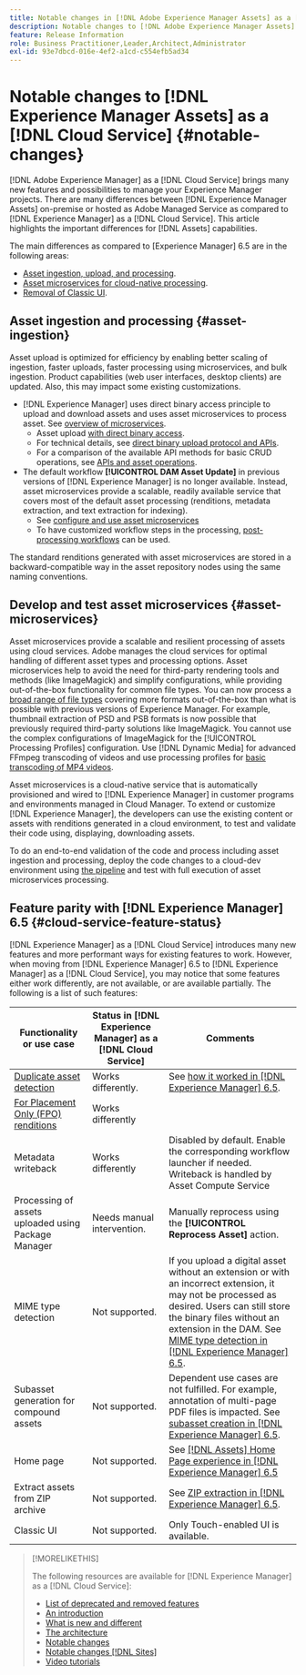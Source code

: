 ```yaml
---
title: Notable changes in [!DNL Adobe Experience Manager Assets] as a [!DNL Cloud Service]
description: Notable changes to [!DNL Adobe Experience Manager Assets] in [!DNL Experience Manager] as a [!DNL Cloud Service] as compared to [!DNL Adobe Experience Manager 6.5.
feature: Release Information
role: Business Practitioner,Leader,Architect,Administrator
exl-id: 93e7dbcd-016e-4ef2-a1cd-c554efb5ad34
---
```

# Notable changes to [!DNL Experience Manager Assets] as a [!DNL Cloud Service] {#notable-changes}

[!DNL Adobe Experience Manager] as a [!DNL Cloud Service] brings many new features and possibilities to manage your Experience Manager projects. There are many differences between [!DNL Experience Manager Assets] on-premise or hosted as Adobe Managed Service as compared to [!DNL Experience Manager] as a [!DNL Cloud Service]. This article highlights the important differences for [!DNL Assets] capabilities.

The main differences as compared to [Experience Manager] 6.5 are in the following areas:

* [Asset ingestion, upload, and processing](#asset-ingestion).
* [Asset microservices for cloud-native processing](#asset-microservices).
* [Removal of Classic UI](#classic-ui).

## Asset ingestion and processing {#asset-ingestion}

Asset upload is optimized for efficiency by enabling better scaling of ingestion, faster uploads, faster processing using microservices, and bulk ingestion. Product capabilities (web user interfaces, desktop clients) are updated. Also, this may impact some existing customizations.

* [!DNL Experience Manager] uses direct binary access principle to upload and download assets and uses asset microservices to process asset. See [overview of microservices](/help/assets/asset-microservices-overview.md).
  * Asset upload [with direct binary access](/help/assets/asset-microservices-overview.md#asset-upload-with-direct-binary-access).
  * For technical details, see [direct binary upload protocol and APIs](/help/assets/developer-reference-material-apis.md#upload-binary).
  * For a comparison of the available API methods for basic CRUD operations, see [APIs and asset operations](/help/assets/developer-reference-material-apis.md#use-cases-and-apis).
* The default workflow **[!UICONTROL DAM Asset Update]** in previous versions of [!DNL Experience Manager] is no longer available. Instead, asset microservices provide a scalable, readily available service that covers most of the default asset processing (renditions, metadata extraction, and text extraction for indexing).
  * See [configure and use asset microservices](/help/assets/asset-microservices-configure-and-use.md)
  * To have customized workflow steps in the processing, [post-processing workflows](/help/assets/asset-microservices-configure-and-use.md#post-processing-workflows) can be used.

The standard renditions generated with asset microservices are stored in a backward-compatible way in the asset repository nodes using the same naming conventions.

## Develop and test asset microservices {#asset-microservices}

Asset microservices provide a scalable and resilient processing of assets using cloud services. Adobe manages the cloud services for optimal handling of different asset types and processing options. Asset microservices help to avoid the need for third-party rendering tools and methods (like ImageMagick) and simplify configurations, while providing out-of-the-box functionality for common file types. You can now process a [broad range of file types](/help/assets/file-format-support.md) covering more formats out-of-the-box than what is possible with previous versions of Experience Manager. For example, thumbnail extraction of PSD and PSB formats is now possible that previously required third-party solutions like ImageMagick. You cannot use the complex configurations of ImageMagick for the [!UICONTROL Processing Profiles] configuration. Use [!DNL Dynamic Media] for advanced FFmpeg transcoding of videos and use processing profiles for [basic transcoding of MP4 videos](/help/assets/manage-video-assets.md#transcode-video).

Asset microservices is a cloud-native service that is automatically provisioned and wired to [!DNL Experience Manager] in customer programs and environments managed in Cloud Manager. To extend or customize [!DNL Experience Manager], the developers can use the existing content or assets with renditions generated in a cloud environment, to test and validate their code using, displaying, downloading assets.

To do an end-to-end validation of the code and process including asset ingestion and processing, deploy the code changes to a cloud-dev environment using [the pipeline](/help/implementing/cloud-manager/configure-pipeline.md) and test with full execution of asset microservices processing.


## Feature parity with [!DNL Experience Manager] 6.5 {#cloud-service-feature-status}

[!DNL Experience Manager] as a [!DNL Cloud Service] introduces many new features and more performant ways for existing features to work. However, when moving from [!DNL Experience Manager] 6.5 to [!DNL Experience Manager] as a [!DNL Cloud Service], you may notice that some features either work differently, are not available, or are available partially. The following is a list of such features:

| Functionality or use case | Status in [!DNL Experience Manager] as a [!DNL Cloud Service] | Comments |
|-----|-----|-----|
| [Duplicate asset detection](/help/assets/manage-digital-assets.md#detect-duplicate-assets) | Works differently. | See [how it worked in [!DNL Experience Manager] 6.5](https://experienceleague.adobe.com/docs/experience-manager-65/assets/managing/duplicate-detection.html). |
| [For Placement Only (FPO) renditions](https://helpx.adobe.com/enterprise/admin-guide.html/enterprise/using/configure-aem-assets-for-asset-link.ug.html#configfporendition) | Works differently | |
| Metadata writeback | Works differently | Disabled by default. Enable the corresponding workflow launcher if needed. Writeback is handled by Asset Compute Service  |
| Processing of assets uploaded using Package Manager | Needs manual intervention. | Manually reprocess using the **[!UICONTROL Reprocess Asset]** action. |
| MIME type detection | Not supported. | If you upload a digital asset without an extension or with an incorrect extension, it may not be processed as desired. Users can still store the binary files without an extension in the DAM. See [MIME type detection in [!DNL Experience Manager] 6.5](https://experienceleague.adobe.com/docs/experience-manager-65/assets/administer/detect-asset-mime-type-with-tika.html). |
| Subasset generation for compound assets | Not supported. | Dependent use cases are not fulfilled. For example, annotation of multi-page PDF files is impacted. See [subasset creation in [!DNL Experience Manager] 6.5](https://experienceleague.adobe.com/docs/experience-manager-65/assets/managing/managing-linked-subassets.html#generate-subassets). |
| Home page | Not supported. | See [[!DNL Assets] Home Page experience in [!DNL Experience Manager] 6.5](https://experienceleague.adobe.com/docs/experience-manager-65/assets/using/assets-home-page.html) |
| Extract assets from ZIP archive | Not supported. | See [ZIP extraction in [!DNL Experience Manager] 6.5](https://experienceleague.adobe.com/docs/experience-manager-65/assets/managing/manage-assets.html#extractzip). |
| Classic UI | Not supported. | Only Touch-enabled UI is available. |

>[!MORELIKETHIS]
>
>The following resources are available for [!DNL Experience Manager] as a [!DNL Cloud Service]:
>
>* [List of deprecated and removed features](/help/release-notes/deprecated-removed-features.md)
>* [An introduction](/help/overview/introduction.md)
>* [What is new and different](/help/overview/what-is-new-and-different.md)
>* [The architecture](/help/core-concepts/architecture.md)
>* [Notable changes](/help/release-notes/aem-cloud-changes.md)
>* [Notable changes [!DNL Sites]](/help/sites-cloud/sites-cloud-changes.md)
>* [Video tutorials](https://experienceleague.adobe.com/docs/experience-manager-learn/cloud-service/overview.html)
